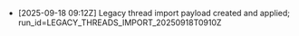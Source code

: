 - [2025-09-18 09:12Z] Legacy thread import payload created and applied; run_id=LEGACY_THREADS_IMPORT_20250918T0910Z
